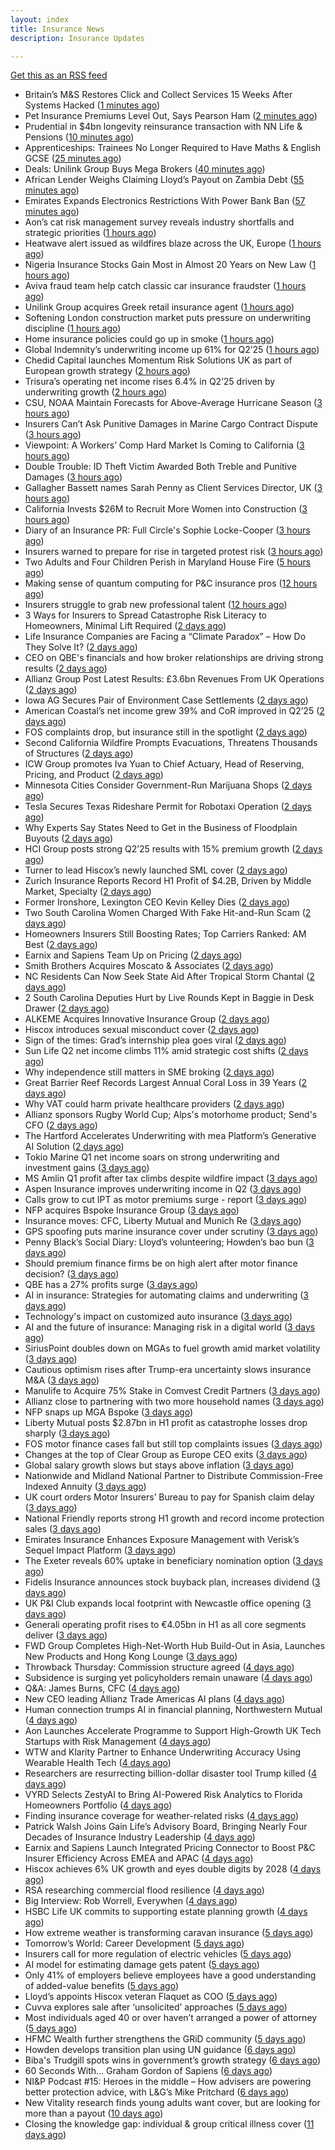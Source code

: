 ```yaml
---
layout: index
title: Insurance News
description: Insurance Updates

---
```


[Get this as an RSS feed](/insurance.rss)

<!-- news_marker starts -->
- Britain’s M&S Restores Click and Collect Services 15 Weeks After Systems Hacked ([1 minutes ago](https://www.insurancejournal.com/news/international/2025/08/11/835156.htm))
- Pet Insurance Premiums Level Out, Says Pearson Ham ([2 minutes ago](https://insurance-edge.net/2025/08/11/pet-insurance-premiums-level-out-says-pearson-ham/))
- Prudential in $4bn longevity reinsurance transaction with NN Life & Pensions ([10 minutes ago](https://www.reinsurancene.ws/prudential-in-4bn-longevity-reinsurance-transaction-with-nn-life-pensions/))
- Apprenticeships: Trainees No Longer Required to Have Maths & English GCSE ([25 minutes ago](https://insurance-edge.net/2025/08/11/apprenticeships-trainees-no-longer-required-to-have-maths-english-gcse/))
- Deals: Unilink Group Buys Mega Brokers ([40 minutes ago](https://insurance-edge.net/2025/08/11/deals-unilink-group-buys-mega-brokers/))
- African Lender Weighs Claiming Lloyd’s Payout on Zambia Debt ([55 minutes ago](https://www.insurancejournal.com/news/international/2025/08/11/835101.htm))
- Emirates Expands Electronics Restrictions With Power Bank Ban ([57 minutes ago](https://www.insurancejournal.com/news/international/2025/08/11/835152.htm))
- Aon’s cat risk management survey reveals industry shortfalls and strategic priorities ([1 hours ago](https://www.reinsurancene.ws/aons-cat-risk-management-survey-reveals-industry-shortfalls-and-strategic-priorities/))
- Heatwave alert issued as wildfires blaze across the UK, Europe ([1 hours ago](https://www.insurancebusinessmag.com/uk/news/catastrophe/heatwave-alert-issued-as-wildfires-blaze-across-the-uk-europe-545668.aspx))
- Nigeria Insurance Stocks Gain Most in Almost 20 Years on New Law ([1 hours ago](https://www.insurancejournal.com/news/international/2025/08/11/835148.htm))
- Aviva fraud team help catch classic car insurance fraudster ([1 hours ago](https://www.insurancebusinessmag.com/uk/news/auto-motor/aviva-fraud-team-help-catch-classic-car-insurance-fraudster-545667.aspx))
- Unilink Group acquires Greek retail insurance agent ([1 hours ago](https://www.insurancebusinessmag.com/uk/news/breaking-news/unilink-group-acquires-greek-retail-insurance-agent-545666.aspx))
- Softening London construction market puts pressure on underwriting discipline ([1 hours ago](https://www.insurancebusinessmag.com/uk/news/construction-engineering/softening-london-construction-market-puts-pressure-on-underwriting-discipline-545665.aspx))
- Home insurance policies could go up in smoke ([1 hours ago](https://www.insurancebusinessmag.com/uk/news/property-insurance/home-insurance-policies-could-go-up-in-smoke-545663.aspx))
- Global Indemnity’s underwriting income up 61% for Q2’25 ([1 hours ago](https://www.reinsurancene.ws/global-indemnitys-underwriting-income-up-61-for-q225/))
- Chedid Capital launches Momentum Risk Solutions UK as part of European growth strategy ([2 hours ago](https://www.reinsurancene.ws/chedid-capital-launches-momentum-risk-solutions-uk-as-part-of-european-growth-strategy/))
- Trisura’s operating net income rises 6.4% in Q2’25 driven by underwriting growth ([2 hours ago](https://www.reinsurancene.ws/trisuras-operating-net-income-rises-6-4-in-q225-driven-by-underwriting-growth/))
- CSU, NOAA Maintain Forecasts for Above-Average Hurricane Season ([3 hours ago](https://www.insurancejournal.com/news/national/2025/08/11/835132.htm))
- Insurers Can’t Ask Punitive Damages in Marine Cargo Contract Dispute ([3 hours ago](https://www.insurancejournal.com/news/southeast/2025/08/11/835117.htm))
- Viewpoint: A Workers’ Comp Hard Market Is Coming to California ([3 hours ago](https://www.insurancejournal.com/news/west/2025/08/11/834676.htm))
- Double Trouble: ID Theft Victim Awarded Both Treble and Punitive Damages ([3 hours ago](https://www.insurancejournal.com/news/east/2025/08/11/835139.htm))
- Gallagher Bassett names Sarah Penny as Client Services Director, UK ([3 hours ago](https://www.reinsurancene.ws/gallagher-bassett-names-sarah-penny-as-client-services-director-uk/))
- California Invests $26M to Recruit More Women into Construction ([3 hours ago](https://www.insurancejournal.com/news/west/2025/08/11/834667.htm))
- Diary of an Insurance PR: Full Circle's Sophie Locke-Cooper ([3 hours ago](https://www.postonline.co.uk/people/7957975/diary-of-an-insurance-pr-full-circles-sophie-locke-cooper))
- Insurers warned to prepare for rise in targeted protest risk ([3 hours ago](https://www.postonline.co.uk/risk-management/7958207/insurers-warned-to-prepare-for-rise-in-targeted-protest-risk))
- Two Adults and Four Children Perish in Maryland House Fire ([5 hours ago](https://www.insurancejournal.com/news/east/2025/08/10/835143.htm))
- Making sense of quantum computing for P&C insurance pros ([12 hours ago](https://www.dig-in.com/opinion/making-sense-of-quantum-computing-for-p-c-insurance-pros))
- Insurers struggle to grab new professional talent ([12 hours ago](https://www.dig-in.com/news/insurers-struggle-to-grab-new-professional-talent))
- 3 Ways for Insurers to Spread Catastrophe Risk Literacy to Homeowners, Minimal Lift Required ([2 days ago](https://www.insurancejournal.com/blogs/cotality/2025/08/08/834825.htm))
- Life Insurance Companies are Facing a “Climate Paradox” – How Do They Solve It? ([2 days ago](https://insurance-edge.net/2025/08/08/life-insurance-companies-are-facing-a-climate-paradox-how-do-they-solve-it/))
- CEO on QBE's financials and how broker relationships are driving strong results ([2 days ago](https://www.insurancebusinessmag.com/uk/news/breaking-news/ceo-on-qbes-financials-and-how-broker-relationships-are-driving-strong-results-545610.aspx))
- Allianz Group Post Latest Results: £3.6bn Revenues From UK Operations ([2 days ago](https://insurance-edge.net/2025/08/08/allianz-group-post-latest-results-3-6bn-revenues-from-uk-operations/))
- Iowa AG Secures Pair of Environment Case Settlements ([2 days ago](https://www.insurancejournal.com/news/midwest/2025/08/08/835081.htm))
- American Coastal’s net income grew 39% and CoR improved in Q2’25 ([2 days ago](https://www.reinsurancene.ws/american-coastals-net-income-grew-39-and-cor-improved-in-q225/))
- FOS complaints drop, but insurance still in the spotlight ([2 days ago](https://www.insurancebusinessmag.com/uk/news/breaking-news/fos-complaints-drop-but-insurance-still-in-the-spotlight-545600.aspx))
- Second California Wildfire Prompts Evacuations, Threatens Thousands of Structures ([2 days ago](https://www.insurancejournal.com/news/west/2025/08/08/835082.htm))
- ICW Group promotes Iva Yuan to Chief Actuary, Head of Reserving, Pricing, and Product ([2 days ago](https://www.reinsurancene.ws/icw-group-promotes-iva-yuan-to-chief-actuary-head-of-reserving-pricing-and-product/))
- Minnesota Cities Consider Government-Run Marijuana Shops ([2 days ago](https://www.insurancejournal.com/news/midwest/2025/08/08/835077.htm))
- Tesla Secures Texas Rideshare Permit for Robotaxi Operation ([2 days ago](https://www.insurancejournal.com/news/southcentral/2025/08/08/835072.htm))
- Why Experts Say States Need to Get in the Business of Floodplain Buyouts ([2 days ago](https://www.insurancejournal.com/news/southcentral/2025/08/08/835067.htm))
- HCI Group posts strong Q2’25 results with 15% premium growth ([2 days ago](https://www.reinsurancene.ws/hci-group-posts-strong-q225-results-with-15-premium-growth/))
- Turner to lead Hiscox’s newly launched SML cover ([2 days ago](https://www.reinsurancene.ws/turner-to-lead-hiscoxs-newly-launched-sml-cover/))
- Zurich Insurance Reports Record H1 Profit of $4.2B, Driven by Middle Market, Specialty ([2 days ago](https://www.insurancejournal.com/news/international/2025/08/08/835039.htm))
- Former Ironshore, Lexington CEO Kevin Kelley Dies ([2 days ago](https://www.insurancejournal.com/news/national/2025/08/08/835052.htm))
- Two South Carolina Women Charged With Fake Hit-and-Run Scam ([2 days ago](https://www.insurancejournal.com/news/southeast/2025/08/08/835041.htm))
- Homeowners Insurers Still Boosting Rates; Top Carriers Ranked: AM Best ([2 days ago](https://www.insurancejournal.com/news/national/2025/08/08/835044.htm))
- Earnix and Sapiens Team Up on Pricing ([2 days ago](https://insurance-edge.net/2025/08/08/earnix-and-sapiens-team-up-on-pricing/))
- Smith Brothers Acquires Moscato & Associates ([2 days ago](https://www.insurancejournal.com/news/east/2025/08/08/835031.htm))
- NC Residents Can Now Seek State Aid After Tropical Storm Chantal ([2 days ago](https://www.insurancejournal.com/news/southeast/2025/08/08/835028.htm))
- 2 South Carolina Deputies Hurt by Live Rounds Kept in Baggie in Desk Drawer ([2 days ago](https://www.insurancejournal.com/news/southeast/2025/08/08/835022.htm))
- ALKEME Acquires Innovative Insurance Group ([2 days ago](https://www.insurancejournal.com/news/east/2025/08/08/835024.htm))
- Hiscox introduces sexual misconduct cover ([2 days ago](https://www.postonline.co.uk/commercial/7958861/hiscox-introduces-sexual-misconduct-cover))
- Sign of the times: Grad’s internship plea goes viral ([2 days ago](https://www.postonline.co.uk/news/7958858/sign-of-the-times-grad%E2%80%99s-internship-plea-goes-viral))
- Sun Life Q2 net income climbs 11% amid strategic cost shifts ([2 days ago](https://www.insurancebusinessmag.com/uk/news/breaking-news/sun-life-q2-net-income-climbs-11-amid-strategic-cost-shifts-545533.aspx))
- Why independence still matters in SME broking ([2 days ago](https://www.insurancebusinessmag.com/uk/news/breaking-news/why-independence-still-matters-in-sme-broking-545531.aspx))
- Great Barrier Reef Records Largest Annual Coral Loss in 39 Years ([2 days ago](https://www.insurancejournal.com/news/international/2025/08/08/835012.htm))
- Why VAT could harm private healthcare providers ([2 days ago](https://ifamagazine.com/why-vat-could-harm-private-healthcare-providers/))
- Allianz sponsors Rugby World Cup; Alps's motorhome product; Send's CFO ([2 days ago](https://www.postonline.co.uk/news/7958853/allianz-sponsors-rugby-world-cup-alpss-motorhome-product-sends-cfo))
- The Hartford Accelerates Underwriting with mea Platform’s Generative AI Solution ([2 days ago](https://www.insurtechinsights.com/the-hartford-accelerates-underwriting-with-mea-platforms-generative-ai-solution/))
- Tokio Marine Q1 net income soars on strong underwriting and investment gains ([3 days ago](https://www.insurancebusinessmag.com/uk/news/breaking-news/tokio-marine-q1-net-income-soars-on-strong-underwriting-and-investment-gains-545506.aspx))
- MS Amlin Q1 profit after tax climbs despite wildfire impact ([3 days ago](https://www.insurancebusinessmag.com/uk/news/breaking-news/ms-amlin-q1-profit-after-tax-climbs-despite-wildfire-impact-545503.aspx))
- Aspen Insurance improves underwriting income in Q2 ([3 days ago](https://www.insurancebusinessmag.com/uk/news/breaking-news/aspen-insurance-improves-underwriting-income-in-q2-545500.aspx))
- Calls grow to cut IPT as motor premiums surge - report ([3 days ago](https://www.insurancebusinessmag.com/uk/news/auto-motor/calls-grow-to-cut-ipt-as-motor-premiums-surge--report-545497.aspx))
- NFP acquires Bspoke Insurance Group ([3 days ago](https://www.insurancebusinessmag.com/uk/news/breaking-news/nfp-acquires-bspoke-insurance-group-545496.aspx))
- Insurance moves: CFC, Liberty Mutual and Munich Re ([3 days ago](https://www.insurancebusinessmag.com/uk/news/breaking-news/insurance-moves-cfc-liberty-mutual-and-munich-re-545495.aspx))
- GPS spoofing puts marine insurance cover under scrutiny ([3 days ago](https://www.insurancebusinessmag.com/uk/news/marine/gps-spoofing-puts-marine-insurance-cover-under-scrutiny-545493.aspx))
- Penny Black’s Social Diary: Lloyd’s volunteering; Howden’s bao bun ([3 days ago](https://www.postonline.co.uk/people/7958082/penny-black%E2%80%99s-social-diary-lloyd%E2%80%99s-volunteering-howden%E2%80%99s-bao-bun))
- Should premium finance firms be on high alert after motor finance decision? ([3 days ago](https://www.postonline.co.uk/regulation/7958311/should-premium-finance-firms-be-on-high-alert-after-motor-finance-decision))
- QBE has a 27% profits surge ([3 days ago](https://www.insurancebusinessmag.com/uk/news/breaking-news/qbe-has-a-27-profits-surge-545459.aspx))
- AI in insurance: Strategies for automating claims and underwriting ([3 days ago](https://www.dig-in.com/opinion/strategies-for-automating-claims-and-underwriting-with-ai))
- Technology's impact on customized auto insurance ([3 days ago](https://www.dig-in.com/opinion/how-telematics-will-customize-auto-insurance))
- AI and the future of insurance: Managing risk in a digital world ([3 days ago](https://www.dig-in.com/opinion/using-ai-to-manage-risk-in-a-digital-world))
- SiriusPoint doubles down on MGAs to fuel growth amid market volatility ([3 days ago](https://www.insurancebusinessmag.com/uk/news/breaking-news/siriuspoint-doubles-down-on-mgas-to-fuel-growth-amid-market-volatility-545405.aspx))
- Cautious optimism rises after Trump-era uncertainty slows insurance M&A ([3 days ago](https://www.insurancebusinessmag.com/uk/news/breaking-news/cautious-optimism-rises-after-trumpera-uncertainty-slows-insurance-manda-545403.aspx))
- Manulife to Acquire 75% Stake in Comvest Credit Partners ([3 days ago](https://www.insurtechinsights.com/manulife-to-acquire-75-stake-in-comvest-credit-partners/))
- Allianz close to partnering with two more household names ([3 days ago](https://www.postonline.co.uk/news/7958857/allianz-close-to-partnering-with-two-more-household-names))
- NFP snaps up MGA Bspoke ([3 days ago](https://www.postonline.co.uk/news/7958856/nfp-snaps-up-mga-bspoke))
- Liberty Mutual posts $2.87bn in H1 profit as catastrophe losses drop sharply ([3 days ago](https://www.insurancebusinessmag.com/uk/news/breaking-news/liberty-mutual-posts-2-87bn-in-h1-profit-as-catastrophe-losses-drop-sharply-545370.aspx))
- FOS motor finance cases fall but still top complaints issues ([3 days ago](https://www.postonline.co.uk/personal/7958855/fos-motor-finance-cases-fall-but-still-top-complaints-issues))
- Changes at the top of Clear Group as Europe CEO exits ([3 days ago](https://www.postonline.co.uk/news/7958854/changes-at-the-top-of-clear-group-as-europe-ceo-exits))
- Global salary growth slows but stays above inflation ([3 days ago](https://www.insurancebusinessmag.com/uk/news/breaking-news/global-salary-growth-slows-but-stays-above-inflation-545395.aspx))
- Nationwide and Midland National Partner to Distribute Commission-Free Indexed Annuity ([3 days ago](https://www.insurtechinsights.com/nationwide-and-midland-national-partner-to-distribute-commission-free-indexed-annuity/))
- UK court orders Motor Insurers’ Bureau to pay for Spanish claim delay ([3 days ago](https://www.insurancebusinessmag.com/uk/news/claims/uk-court-orders-motor-insurers-bureau-to-pay-for-spanish-claim-delay-545354.aspx))
- National Friendly reports strong H1 growth and record income protection sales ([3 days ago](https://ifamagazine.com/national-friendly-reports-strong-h1-growth-and-record-income-protection-sales/))
- Emirates Insurance Enhances Exposure Management with Verisk’s Sequel Impact Platform ([3 days ago](https://www.insurtechinsights.com/emirates-insurance-enhances-exposure-management-with-verisks-sequel-impact-platform/))
- The Exeter reveals 60% uptake in beneficiary nomination option ([3 days ago](https://ifamagazine.com/the-exeter-reveals-60-uptake-in-beneficiary-nomination-option/))
- Fidelis Insurance announces stock buyback plan, increases dividend ([3 days ago](https://www.insurancebusinessmag.com/uk/news/breaking-news/fidelis-insurance-announces-stock-buyback-plan-increases-dividend-545349.aspx))
- UK P&I Club expands local footprint with Newcastle office opening ([3 days ago](https://www.insurancebusinessmag.com/uk/news/marine/uk-pandi-club-expands-local-footprint-with-newcastle-office-opening-545347.aspx))
- Generali operating profit rises to €4.05bn in H1 as all core segments deliver ([3 days ago](https://www.insurancebusinessmag.com/uk/news/breaking-news/generali-operating-profit-rises-to-4-05bn-in-h1-as-all-core-segments-deliver-545343.aspx))
- FWD Group Completes High-Net-Worth Hub Build-Out in Asia, Launches New Products and Hong Kong Lounge ([3 days ago](https://www.insurtechinsights.com/fwd-group-completes-high-net-worth-hub-build-out-in-asia-launches-new-products-and-hong-kong-lounge/))
- Throwback Thursday: Commission structure agreed ([4 days ago](https://www.postonline.co.uk/broker/7956760/throwback-thursday-commission-structure-agreed))
- Subsidence is surging yet policyholders remain unaware ([4 days ago](https://www.postonline.co.uk/claims/7958244/subsidence-is-surging-yet-policyholders-remain-unaware))
- Q&A: James Burns, CFC ([4 days ago](https://www.postonline.co.uk/technology/7957874/qa-james-burns-cfc))
- New CEO leading Allianz Trade Americas AI plans ([4 days ago](https://www.dig-in.com/news/new-ceo-leading-allianz-trade-americas-ai-plans))
- Human connection trumps AI in financial planning, Northwestern Mutual ([4 days ago](https://www.dig-in.com/news/americans-prefer-human-financial-advisors-over-ai))
- Aon Launches Accelerate Programme to Support High-Growth UK Tech Startups with Risk Management ([4 days ago](https://www.insurtechinsights.com/aon-launches-accelerate-programme-to-support-high-growth-uk-tech-startups-with-risk-management/))
- WTW and Klarity Partner to Enhance Underwriting Accuracy Using Wearable Health Tech ([4 days ago](https://www.insurtechinsights.com/wtw-and-klarity-partner-to-enhance-underwriting-accuracy-using-wearable-health-tech/))
- Researchers are resurrecting billion-dollar disaster tool Trump killed ([4 days ago](https://www.dig-in.com/articles/researchers-are-resurrecting-billion-dollar-disaster-tool-trump-killed))
- VYRD Selects ZestyAI to Bring AI-Powered Risk Analytics to Florida Homeowners Portfolio ([4 days ago](https://www.insurtechinsights.com/vyrd-selects-zestyai-to-bring-ai-powered-risk-analytics-to-florida-homeowners-portfolio/))
- Finding insurance coverage for weather-related risks ([4 days ago](https://www.dig-in.com/podcast/finding-insurance-coverage-for-weather-related-risks))
- Patrick Walsh Joins Gain Life’s Advisory Board, Bringing Nearly Four Decades of Insurance Industry Leadership ([4 days ago](https://www.insurtechinsights.com/patrick-walsh-joins-gain-lifes-advisory-board-bringing-nearly-four-decades-of-insurance-industry-leadership/))
- Earnix and Sapiens Launch Integrated Pricing Connector to Boost P&C Insurer Efficiency Across EMEA and APAC ([4 days ago](https://www.insurtechinsights.com/earnix-and-sapiens-launch-integrated-pricing-connector-to-boost-pc-insurer-efficiency-across-emea-and-apac/))
- Hiscox achieves 6% UK growth and eyes double digits by 2028 ([4 days ago](https://www.postonline.co.uk/commercial/7958852/hiscox-achieves-6-uk-growth-and-eyes-double-digits-by-2028))
- RSA researching commercial flood resilience ([4 days ago](https://www.postonline.co.uk/commercial/7958851/rsa-researching-commercial-flood-resilience))
- Big Interview: Rob Worrell, Everywhen ([4 days ago](https://www.postonline.co.uk/broker/7958100/big-interview-rob-worrell-everywhen))
- HSBC Life UK commits to supporting estate planning growth ([4 days ago](https://ifamagazine.com/hsbc-life-uk-commits-to-supporting-estate-planning-growth/))
- How extreme weather is transforming caravan insurance ([5 days ago](https://www.postonline.co.uk/personal/7957924/how-extreme-weather-is-transforming-caravan-insurance))
- Tomorrow’s World: Career Development ([5 days ago](https://www.postonline.co.uk/people/7958152/tomorrow%E2%80%99s-world-career-development))
- Insurers call for more regulation of electric vehicles ([5 days ago](https://www.postonline.co.uk/personal/7958024/insurers-call-for-more-regulation-of-electric-vehicles))
- AI model for estimating damage gets patent ([5 days ago](https://www.dig-in.com/news/ai-model-for-estimating-damage-gets-patent))
- Only 41% of employers believe employees have a good understanding of added-value benefits ([5 days ago](https://ifamagazine.com/only-41-of-employers-believe-employees-have-a-good-understanding-of-added-value-benefits/))
- Lloyd’s appoints Hiscox veteran Flaquet as COO ([5 days ago](https://www.postonline.co.uk/lloyd%E2%80%99slondon/7958317/lloyd%E2%80%99s-appoints-hiscox-veteran-flaquet-as-coo))
- Cuvva explores sale after ‘unsolicited’ approaches ([5 days ago](https://www.postonline.co.uk/news/7958316/cuvva-explores-sale-after-%E2%80%98unsolicited%E2%80%99-approaches))
- Most individuals aged 40 or over haven’t arranged a power of attorney ([5 days ago](https://ifamagazine.com/most-individuals-aged-40-or-over-havent-arranged-a-power-of-attorney/))
- HFMC Wealth further strengthens the GRiD community ([5 days ago](https://ifamagazine.com/hfmc-wealth-further-strengthens-the-grid-community/))
- Howden develops transition plan using UN guidance ([6 days ago](https://www.postonline.co.uk/broker/7958296/howden-develops-transition-plan-using-un-guidance))
- Biba's Trudgill spots wins in government’s growth strategy ([6 days ago](https://www.postonline.co.uk/regulation/7958302/bibas-trudgill-spots-wins-in-government%E2%80%99s-growth-strategy))
- 60 Seconds With… Graham Gordon of Sapiens ([6 days ago](https://www.postonline.co.uk/people/7957970/60-seconds-with%E2%80%A6-graham-gordon-of-sapiens))
- NI&P Podcast #15: Heroes in the middle – How advisers are powering better protection advice, with L&G’s Mike Pritchard ([6 days ago](https://ifamagazine.com/nip-podcast-15-heroes-in-the-middle-how-advisers-are-powering-better-protection-advice-with-lgs-mike-pritchard/))
- New Vitality research finds young adults want cover, but are looking for more than a payout ([10 days ago](https://ifamagazine.com/new-vitality-research-finds-young-adults-want-cover-but-are-looking-for-more-than-a-payout/))
- Closing the knowledge gap: individual & group critical illness cover ([11 days ago](https://ifamagazine.com/closing-the-knowledge-gap-individual-group-critical-illness-cover/))

<!-- news_marker ends -->